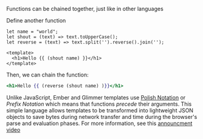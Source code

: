 Functions can be chained together, just like in other languages

Define another function
```gjs
let name = "world";
let shout = (text) => text.toUpperCase(); 
let reverse = (text) => text.split('').reverse().join('');

<template>
  <h1>Hello {{ (shout name) }}</h1>
</template>
```

Then, we can chain the function:
```hbs
<h1>Hello {{ (reverse (shout name) )}}</h1>
```

Unlike JavaScript, Ember and Glimmer templates use [Polish Notation][polish] or 
_Prefix Notation_ which means that functions _precede_ their arguments.
This simple language allows templates to be transformed into lightweight JSON 
objects to save bytes during network transfer and time during the browser's 
parse and evaluation phases. For more information, see this [announcment video][secrets]

[polish]: https://en.wikipedia.org/wiki/Polish_notation
[secrets]: https://www.youtube.com/watch?v=nXCSloXZ-wc
